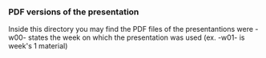 ### PDF versions of the presentation

Inside this directory you may find the PDF files of the presentantions were -w00- states the week on which the presentation was used (ex. -w01- is week's 1 material)